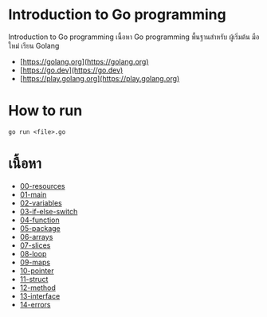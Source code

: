 # Introduction to Go programming

Introduction to Go programming
เนื้อหา Go programming พื้นฐานสำหรับ ผู้เริ่มต้น มือใหม่ เรียน Golang

- [https://golang.org](https://golang.org)
- [https://go.dev](https://go.dev)
- [https://play.golang.org](https://play.golang.org)
  
# How to run 

```
go run <file>.go
```

# เนื้อหา
- [00-resources](00-resources)
- [01-main](01-main)
- [02-variables](02-variables)
- [03-if-else-switch](03-if-else-switch)
- [04-function](04-function)
- [05-package](05-package)
- [06-arrays](06-arrays)
- [07-slices](07-slices)
- [08-loop](08-loop)
- [09-maps](09-maps)
- [10-pointer](10-pointer)
- [11-struct](11-struct)
- [12-method](12-method)
- [13-interface](13-interface)
- [14-errors](14-errors)

